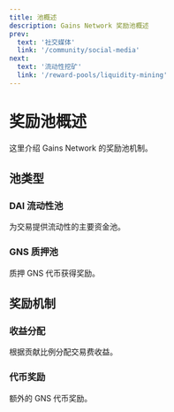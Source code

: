 ```yaml
---
title: 池概述
description: Gains Network 奖励池概述
prev:
  text: '社交媒体'
  link: '/community/social-media'
next:
  text: '流动性挖矿'
  link: '/reward-pools/liquidity-mining'
---
```


# 奖励池概述

这里介绍 Gains Network 的奖励池机制。

## 池类型

### DAI 流动性池

为交易提供流动性的主要资金池。

### GNS 质押池

质押 GNS 代币获得奖励。

## 奖励机制

### 收益分配

根据贡献比例分配交易费收益。

### 代币奖励

额外的 GNS 代币奖励。
